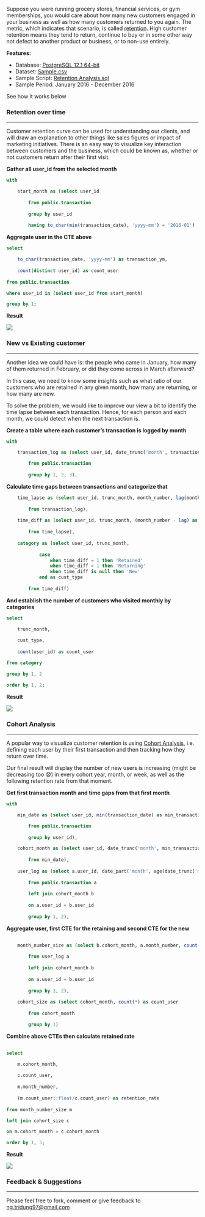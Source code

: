 Suppose you were running grocery stores, financial services, or gym memberships, you would care about how many new customers engaged in your business as well as how many customers returned to you again. The metric, which indicates that scenario, is called [retention](https://en.wikipedia.org/wiki/Customer_retention#:~:text=Customer%20retention%20refers%20to%20the,or%20to%20non%2Duse%20entirely.). High customer retention means they tend to return, continue to buy or in some other way not defect to another product or business, or to non-use entirely.

**Features:**
+ Database: [PostgreSQL 12.1 64-bit](https://www.postgresql.org/download/)
+ Dataset: [Sample.csv](https://github.com/ngtridung97/Sql/blob/master/Retention/Sample.csv)
+ Sample Script: [Retention Analysis.sql](https://github.com/ngtridung97/Sql/blob/master/Retention/Retention%20Analysis.sql)
+ Sample Period: January 2016 - December 2016

See how it works below

### Retention over time
----------
Customer retention curve can be used for understanding our clients, and will draw an explanation to other things like sales figures or impact of marketing initiatives. There is an easy way to visualize key interaction between customers and the business, which could be known as, whether or not customers return after their first visit.

**Gather all user_id from the selected month**
```sql
with

	start_month as (select user_id
	
		from public.transaction
		
		group by user_id
		
		having to_char(min(transaction_date), 'yyyy-mm') = '2016-01')
```
**Aggregate user in the CTE above**
```sql		
select 

	to_char(transaction_date, 'yyyy-mm') as transaction_ym,
	
	count(distinct user_id) as count_user
	
from public.transaction

where user_id in (select user_id from start_month)

group by 1;
```

**Result**

![](https://github.com/ngtridung97/Sql/blob/master/Retention/1.png?raw=true)

### New vs Existing customer
----------
Another idea we could have is: the people who came in January, how many of them returned in February, or did they come across in March afterward?

In this case, we need to know some insights such as what ratio of our customers who are retained in any given month, how many are returning, or how many are new.

To solve the problem, we would like to improve our view a bit to identify the time lapse between each transaction. Hence, for each person and each month, we could detect when the next transaction is.

**Create a table where each customer’s transaction is logged by month**
```sql
with

	transaction_log as (select user_id, date_trunc('month', transaction_date) as trunc_month, date_part('month', age(transaction_date, '2016-01-01')) as month_number

		from public.transaction
		
		group by 1, 2, 3),
```
**Calculate time gaps between transactions and categorize that**
```sql
	time_lapse as (select user_id, trunc_month, month_number, lag(month_number) over (partition by user_id order by user_id, month_number)
	
		from transaction_log),
		
	time_diff as (select user_id, trunc_month, (month_number - lag) as time_diff
	
		from time_lapse),
		
	category as (select user_id, trunc_month,
	
			case
				when time_diff = 1 then 'Retained'
				when time_diff > 1 then 'Returning'
				when time_diff is null then 'New'
			end as cust_type
			
		from time_diff)
```
**And establish the number of customers who visited monthly by categories**
```sql
select

	trunc_month,
	
	cust_type,
	
	count(user_id) as count_user

from category

group by 1, 2

order by 1, 2;
```

**Result**

![](https://github.com/ngtridung97/Sql/blob/master/Retention/2.png?raw=true)

### Cohort Analysis
----------
A popular way to visualize customer retention is using [Cohort Analysis](https://amplitude.com/blog/2015/11/24/cohorts-to-improve-your-retention), i.e. defining each user by their first transaction and then tracking how they return over time.

Our final result will display the number of new users is increasing (might be decreasing too :anguished:) in every cohort year, month, or week, as well as the following retention rate from that moment.

**Get first transaction month and time gaps from that first month**
```sql
with

	min_date as (select user_id, min(transaction_date) as min_transaction_date

		from public.transaction
		
		group by user_id),

	cohort_month as (select user_id, date_trunc('month', min_transaction_date) as cohort_month
  
		from min_date),
		
	user_log as (select a.user_id, date_part('month', age(date_trunc('month', a.transaction_date), b.cohort_month)) as month_number
  
		from public.transaction a
  
		left join cohort_month b
		
		on a.user_id = b.user_id
  
		group by 1, 2),
```
**Aggregate user, first CTE for the retaining and second CTE for the new**
```sql
		
	month_number_size as (select b.cohort_month, a.month_number, count(*) as count_user
  
		from user_log a
  
		left join cohort_month b
		
		on a.user_id = b.user_id
  
		group by 1, 2),	
		
	cohort_size as (select cohort_month, count(*) as count_user
  
		from cohort_month

		group by 1)
```
**Combine above CTEs then calculate retained rate**
```sql
		
select

	m.cohort_month,
	
	c.count_user,
	
	m.month_number,
	
	(m.count_user::float/c.count_user) as retention_rate
	
from month_number_size m

left join cohort_size c

on m.cohort_month = c.cohort_month

order by 1, 3;
```

**Result**

![](https://github.com/ngtridung97/Sql/blob/master/Retention/3.png?raw=true)

### Feedback & Suggestions
----------
Please feel free to fork, comment or give feedback to ng.tridung97@gmail.com
